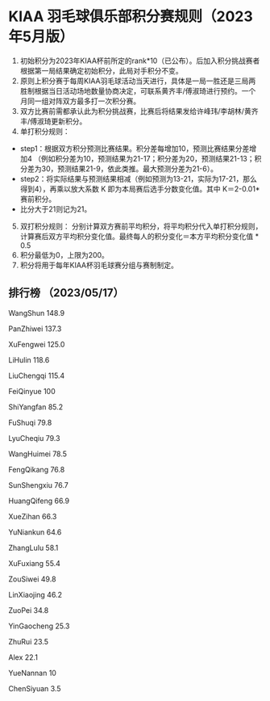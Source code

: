 # KIAA 羽毛球俱乐部积分赛规则（2023年5月版）

1. 初始积分为2023年KIAA杯前所定的rank\*10（已公布）。后加入积分挑战赛者根据第一局结果确定初始积分，此局对手积分不变。
2. 原则上积分赛于每周KIAA羽毛球活动当天进行，具体是一局一胜还是三局两胜制根据当日活动场地数量协商决定，可联系黄齐丰/傅淑琦进行预约。一个月同一组对阵双方最多打一次积分赛。
3. 双方比赛前需都承认此为积分挑战赛，比赛后将结果发给许峰玮/李胡林/黄齐丰/傅淑琦更新积分。
4. 单打积分规则：
 - step1：根据双方积分预测比赛结果。积分差每增加10，预测比赛结果分差增加4
（例如积分差为10，预测结果为21-17；积分差为20，预测结果21-13；积分差为30，预测结果21-9，依此类推。最大预测分差为21-6）。
 - step2：将实际结果与预测结果相减（例如预测为13-21，实际为17-21，那么得到4），再乘以放大系数 K 即为本局赛后选手分数变化值。其中 K＝2-0.01\*赛前积分。
 - 比分大于21则记为21。
5. 双打积分规则：
分别计算双方赛前平均积分，将平均积分代入单打积分规则，计算赛后双方平均积分变化值。最终每人的积分变化＝本方平均积分变化值 * 0.5
6. 积分最低为0，上限为200。
7. 积分将用于每年KIAA杯羽毛球赛分组与赛制制定。
  
  

## 排行榜 （2023/05/17）

WangShun 148.9 

PanZhiwei 137.3 

XuFengwei 125.0 

LiHulin 118.6 

LiuChengqi 115.4 

FeiQinyue 100 

ShiYangfan 85.2 

FuShuqi 79.8 

LyuCheqiu 79.3 

WangHuimei 78.5 

FengQikang 76.8 

SunShengxiu 76.7 

HuangQifeng 66.9 

XueZihan 66.3 

YuNiankun 64.6 

ZhangLulu 58.1 

XuFuxiang 55.4 

ZouSiwei 49.8 

LinXiaojing 46.2 

ZuoPei 34.8 

YinGaocheng 25.3 

ZhuRui 23.5 

Alex 22.1 

YueNannan 10 

ChenSiyuan 3.5
